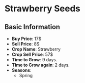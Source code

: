 # Strawberry Seeds

## Basic Information

- **Buy Price**: 17$
- **Sell Price**: 8$
- **Crop Name**: Strawberry
- **Crop Sell Price**: 57$
- **Time to Grow**: 9 days.
- **Time to Grow again**: 2 days.
- **Seasons**:
  - Spring